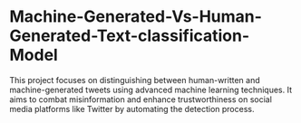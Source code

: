 # Machine-Generated-Vs-Human-Generated-Text-classification-Model
This project focuses on distinguishing between human-written and machine-generated tweets using advanced machine learning techniques. It aims to combat misinformation and enhance trustworthiness on social media platforms like Twitter by automating the detection process.

